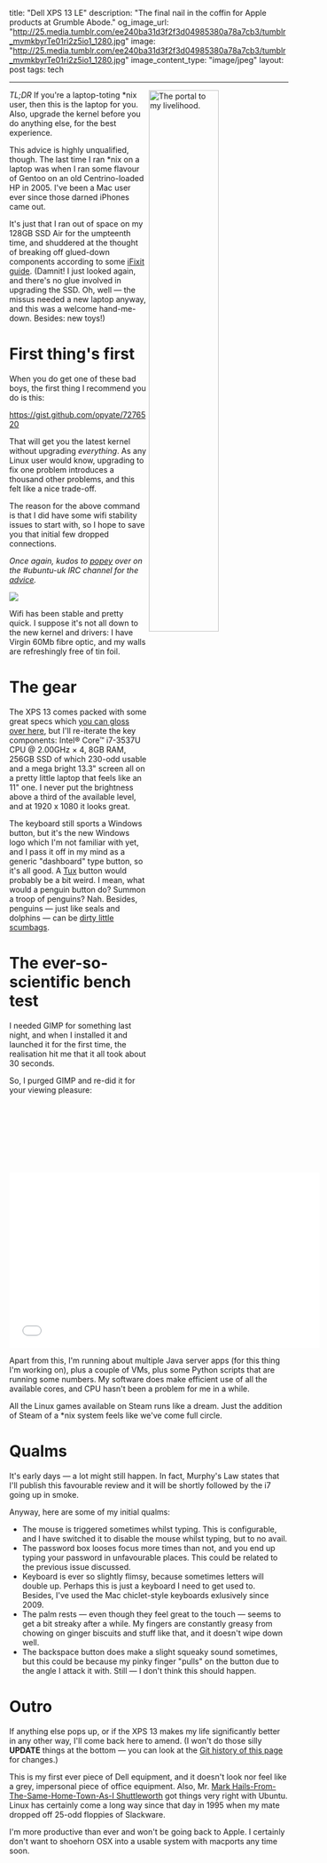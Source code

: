 title: "Dell XPS 13 LE"
description: "The final nail in the coffin for Apple products at Grumble Abode."
og_image_url: "http://25.media.tumblr.com/ee240ba31d3f2f3d04985380a78a7cb3/tumblr_mvmkbyrTe01ri2z5io1_1280.jpg"
image: "http://25.media.tumblr.com/ee240ba31d3f2f3d04985380a78a7cb3/tumblr_mvmkbyrTe01ri2z5io1_1280.jpg"
image_content_type: "image/jpeg"
layout: post
tags: tech

---

<img src="http://25.media.tumblr.com/ee240ba31d3f2f3d04985380a78a7cb3/tumblr_mvmkbyrTe01ri2z5io1_1280.jpg" width="50%" align="right" alt="The portal to my livelihood."> *TL;DR* If you're a laptop-toting *nix user, then this is the laptop for you. Also, upgrade the kernel before you do anything else, for the best experience.

This advice is highly unqualified, though. The last time I ran *nix on a laptop was when I ran some flavour of Gentoo on an old Centrino-loaded HP in 2005. I've been a Mac user ever since those darned iPhones came out.

It's just that I ran out of space on my 128GB SSD Air for the umpteenth time, and shuddered at the thought of breaking off glued-down components according to some [iFixit guide](http://www.ifixit.com/Guide/MacBook+Air+13-Inch+Mid+2013+Solid-State+Drive+Replacement/151810). (Damnit! I just looked again, and there's no glue involved in upgrading the SSD. Oh, well &mdash; the missus needed a new laptop anyway, and this was a welcome hand-me-down. Besides: new toys!)

# First thing's first

When you do get one of these bad boys, the first thing I recommend you do is this:

<a href="https://gist.github.com/opyate/7276520">https://gist.github.com/opyate/7276520</a>

That will get you the latest kernel without upgrading *everything*. As any Linux user would know, upgrading to fix one problem introduces a thousand other problems, and this felt like a nice trade-off.

The reason for the above command is that I did have some wifi stability issues to start with, so I hope to save you that initial few dropped connections.

_Once again, kudos to [popey](http://popey.com/) over on the #ubuntu-uk IRC channel for the [advice](https://wiki.ubuntu.com/Kernel/LTSEnablementStack)._

[<img src="http://i.imgur.com/lj9GnWi.png">](https://wiki.ubuntu.com/Kernel/LTSEnablementStack)

Wifi has been stable and pretty quick. I suppose it's not all down to the new kernel and drivers: I have Virgin 60Mb fibre optic, and my walls are refreshingly free of tin foil.

# The gear

The XPS 13 comes packed with some great specs which [you can gloss over here](http://www.dell.com/uk/business/p/xps-13-linux/pd), but I'll re-iterate the key components: Intel® Core™ i7-3537U CPU @ 2.00GHz × 4, 8GB RAM, 256GB SSD of which 230-odd usable and a mega bright 13.3" screen all on a pretty little laptop that feels like an 11" one. I never put the brightness above a third of the available level, and at 1920 x 1080 it looks great.

The keyboard still sports a Windows button, but it's the new Windows logo which I'm not familiar with yet, and I pass it off in my mind as a generic "dashboard" type button, so it's all good. A [Tux](http://en.wikipedia.org/wiki/Tux) button would probably be a bit weird. I mean, what would a penguin button do? Summon a troop of penguins? Nah. Besides, penguins &mdash; just like seals and dolphins &mdash; can be [dirty little scumbags](http://www.slate.com/blogs/wild_things/2013/10/28/sea_otter_dolphin_and_penguin_behavior_your_favorite_animals_are_jerks.html).

# The ever-so-scientific bench test

I needed GIMP for something last night, and when I installed it and launched it for the first time, the realisation hit me that it all took about 30 seconds.

So, I purged GIMP and re-did it for your viewing pleasure:

<iframe width="560" height="315" src="//www.youtube.com/embed/Gt0H4_QUvzE" frameborder="0" allowfullscreen></iframe>

Apart from this, I'm running about multiple Java server apps (for this thing I'm working on), plus a couple of VMs, plus some Python scripts that are running some numbers. My software does make efficient use of all the available cores, and CPU hasn't been a problem for me in a while.

All the Linux games available on Steam runs like a dream. Just the addition of Steam of a *nix system feels like we've come full circle.

# Qualms

It's early days &mdash; a lot might still happen. In fact, Murphy's Law states that I'll publish this favourable review and it will be shortly followed by the i7 going up in smoke.

Anyway, here are some of my initial qualms:

 - The mouse is triggered sometimes whilst typing. This is configurable, and I have switched it to disable the mouse whilst typing, but to no avail.
 - The password box looses focus more times than not, and you end up typing your password in unfavourable places. This could be related to the previous issue discussed.
 - Keyboard is ever so slightly flimsy, because sometimes letters will double up. Perhaps this is just a keyboard I need to get used to. Besides, I've used the Mac chiclet-style keyboards exlusively since 2009.
 - The palm rests &mdash; even though they feel great to the touch &mdash; seems to get a bit streaky after a while. My fingers are constantly greasy from chowing on ginger biscuits and stuff like that, and it doesn't wipe down well.
 - The backspace button does make a slight squeaky sound sometimes, but this could be because my pinky finger "pulls" on the button due to the angle I attack it with. Still &mdash; I don't think this should happen.

# Outro

If anything else pops up, or if the XPS 13 makes my life significantly better in any other way, I'll come back here to amend. (I won't do those silly **UPDATE** things at the bottom &mdash; you can look at the [Git history of this page](https://github.com/opyate/opyate.github.io/commits/master/_posts/2013-11-02-dell-xps-13-linux-edition-makes-me-happy.md) for changes.)

This is my first ever piece of Dell equipment, and it doesn't look nor feel like a grey, impersonal piece of office equipment. Also, Mr. [Mark Hails-From-The-Same-Home-Town-As-I Shuttleworth](http://en.wikipedia.org/wiki/Mark_Shuttleworth) got things very right with Ubuntu. Linux has certainly come a long way since that day in 1995 when my mate dropped off 25-odd floppies of Slackware.

I'm more productive than ever and won't be going back to Apple. I certainly don't want to shoehorn OSX into a usable system with macports any time soon.
